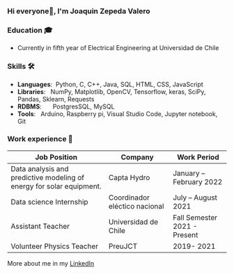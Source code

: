 ### Hi everyone👋, I'm Joaquin Zepeda Valero

### Education 🎓
- Currently in fifth year of Electrical Engineering at Universidad de Chile

### Skills 🛠️
- **Languages**:   &nbsp;Python, C, C++, Java, SQL, HTML, CSS, JavaScript
- **Libraries**: &nbsp;  NumPy, Matplotlib, OpenCV, Tensorflow, keras, SciPy, Pandas, Sklearn, Requests
- **RDBMS**:  &nbsp;  PostgresSQL, MySQL
- **Tools**: &nbsp;   Arduino, Raspberry pi, Visual Studio Code, Jupyter notebook, Git


### Work experience 👔
| Job Position          | Company        | Work Period                |
| --------------------- | -------------- | -------------------------- |
| Data analysis and predictive modeling of energy for solar equipment.   | Capta Hydro | January – February 2022    |
| Data science Internship   | Coordinador eléctico nacional | July – August 2021    |
| Assistant Teacher           |  Universidad de Chile | Fall Semester 2021  - Present  |
| Volunteer Physics Teacher | PreuJCT  | 2019- 2021   |

More about me in my [LinkedIn](https://www.linkedin.com/in/joaquin-zepeda-valero/)


